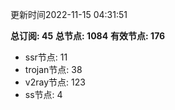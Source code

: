 更新时间2022-11-15 04:31:51

**总订阅: 45**
**总节点: 1084**
**有效节点: 176**
- ssr节点: 11
- trojan节点: 38
- v2ray节点: 123
- ss节点: 4
